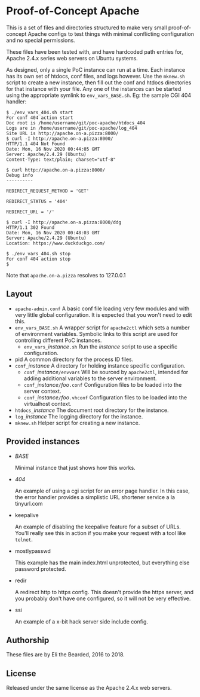 Proof-of-Concept Apache
=======================

This is a set of files and directories structured to make very small
proof-of-concept Apache configs to test things with minimal conflicting
configuration and no special permissions. 

These files have been tested with, and have hardcoded path entries for,
Apache 2.4.x series web servers on Ubuntu systems.

As designed, only a single PoC instance can run at a time. Each
instance has its own set of htdocs, conf files, and logs however.
Use the `mknew.sh` script to create a new instance, then fill
out the conf and htdocs directories for that instance with your
file. Any one of the instances can be started using the appropriate
symlink to `env_vars_BASE.sh`. Eg: the sample CGI 404 handler:

```
$ ./env_vars_404.sh start
For conf 404 action start
Doc root is /home/username/git/poc-apache/htdocs_404
Logs are in /home/username/git/poc-apache/log_404
Site URL is http://apache.on-a.pizza:8000/
$ curl -I http://apache.on-a.pizza:8000/
HTTP/1.1 404 Not Found
Date: Mon, 16 Nov 2020 00:44:05 GMT
Server: Apache/2.4.29 (Ubuntu)
Content-Type: text/plain; charset="utf-8"

$ curl http://apache.on-a.pizza:8000/   
Debug info
----------

REDIRECT_REQUEST_METHOD = 'GET'

REDIRECT_STATUS = '404'

REDIRECT_URL = '/'

$ curl -I http://apache.on-a.pizza:8000/ddg
HTTP/1.1 302 Found
Date: Mon, 16 Nov 2020 00:48:03 GMT
Server: Apache/2.4.29 (Ubuntu)
Location: https://www.duckduckgo.com/

$ ./env_vars_404.sh stop
For conf 404 action stop
$
```

Note that `apache.on-a.pizza` resolves to 127.0.0.1

## Layout

* `apache-admin.conf`
  A basic conf file loading very few modules and with very little
  global configuration. It is expected that you won't need to edit
  this.
* `env_vars_BASE.sh`
  A wrapper script for `apache2ctl` which sets a number of environment
  variables. Symbolic links to this script are used for controlling
  different PoC instances.
  * `env_vars_`*instance*`.sh`
    Run the *instance* script to use a specific configuration.
* pid
  A common directory for the process ID files.
* `conf_`*instance*
  A directory for holding instance specific configuration.
  * `conf_`*instance*`/envvars`
    Will be sourced by `apache2ctl`, intended for adding additional
    variables to the server environment.
  * `conf_`*instance*`/`*foo*`.conf`
    Configuration files to be loaded into the server context.
  * `conf_`*instance*`/`*foo*`.vhconf`
    Configuration files to be loaded into the virtualhost context.
* `htdocs_`*instance*
  The document root directory for the instance.
* `log_`*instance*
  The logging directory for the instance.
* `mknew.sh`
  Helper script for creating a new instance.

## Provided instances

* *BASE*

  Minimal instance that just shows how this works.

* *404*

  An example of using a cgi script for an error page handler. In this
  case, the error handler provides a simplistic URL shortener service
  a la tinyurl.com

* keepalive

  An example of disabling the keepalive feature for a subset of URLs.
  You'll really see this in action if you make your request with a
  tool like `telnet`.

* mostlypasswd

  This example has the main index.html unprotected, but everything
  else password protected.

* redir

  A redirect http to https config. This doesn't provide the https
  server, and you probably don't have one configured, so it will
  not be very effective.

* ssi

  An example of a x-bit hack server side include config.

## Authorship

These files are by Eli the Bearded, 2016 to 2018.

## License

Released under the same license as the Apache 2.4.x web servers.

